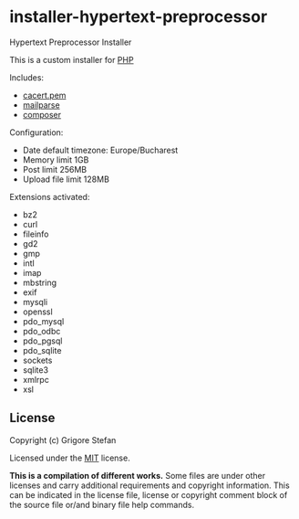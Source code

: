 # installer-hypertext-preprocessor
Hypertext Preprocessor Installer

This is a custom installer for [PHP](https://windows.php.net/download)

Includes:
* [cacert.pem](https://curl.haxx.se/docs/caextract.html)
* [mailparse](https://pecl.php.net/package/mailparse)
* [composer](https://getcomposer.org/download/)

Configuration:
* Date default timezone: Europe/Bucharest
* Memory limit 1GB
* Post limit 256MB
* Upload file limit 128MB

Extensions activated:
* bz2
* curl
* fileinfo
* gd2
* gmp
* intl
* imap
* mbstring
* exif
* mysqli
* openssl
* pdo_mysql
* pdo_odbc
* pdo_pgsql
* pdo_sqlite
* sockets
* sqlite3
* xmlrpc
* xsl

## License

Copyright (c) Grigore Stefan

Licensed under the [MIT](LICENSE) license.

**This is a compilation of different works.**
Some files are under other licenses and carry additional requirements and copyright information.
This can be indicated in the license file, license or copyright comment block of the source file or/and binary file help commands.

